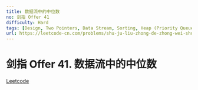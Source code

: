 ```yaml
---
title: 数据流中的中位数
no: 剑指 Offer 41
difficulty: Hard
tags: [Design, Two Pointers, Data Stream, Sorting, Heap (Priority Queue)]
url: https://leetcode-cn.com/problems/shu-ju-liu-zhong-de-zhong-wei-shu-lcof
---
```


# 剑指 Offer 41. 数据流中的中位数

[Leetcode](https://leetcode-cn.com/problems/shu-ju-liu-zhong-de-zhong-wei-shu-lcof)

